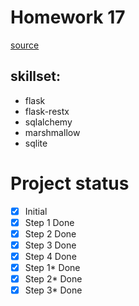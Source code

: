 # Homework 17
[source](https://skyengpublic.notion.site/17-REST-API-Flask-a8c629a3dd6540d59dc9c77a5419655b)

## skillset:
* flask
* flask-restx
* sqlalchemy
* marshmallow
* sqlite

# Project status

- [x] Initial
- [x] Step 1 Done
- [x] Step 2 Done
- [x] Step 3 Done
- [x] Step 4 Done
- [x] Step 1* Done
- [x] Step 2* Done
- [x] Step 3* Done